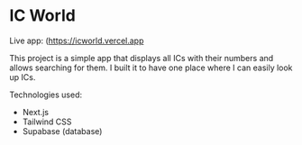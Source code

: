 # IC World

Live app: (https://icworld.vercel.app

This project is a simple app that displays all ICs with their numbers and allows searching for them. I built it to have one place where I can easily look up ICs.

Technologies used:
- Next.js
- Tailwind CSS
- Supabase (database)
